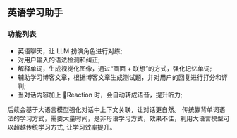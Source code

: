 ## 英语学习助手

### 功能列表

- 英语聊天，让 LLM 扮演角色进行对练;
- 对用户输入的语法检测和纠正;
- 解释单词，生成视觉化图像，通过“画面 + 联想”的方式，强化记忆单词;
- 辅助学习博客文章，根据博客文章生成测试题，并对用户的回复进行打分和评判;
- 当对话内容加上 📢Reaction 时，会自动转成语音，提升听力;

后续会基于大语言模型强化对话中上下文关联，让对话更自然。
传统靠背单词语法的学习方式，需要大量时间，是非母语学习方式，效果不佳，利用大语言模型可以超越传统学习方式, 让学习效率提升。

